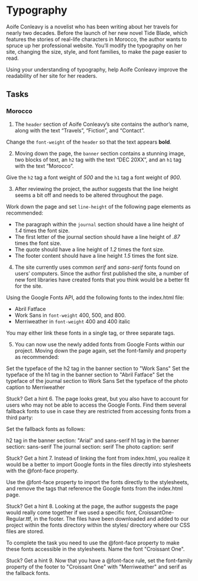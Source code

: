 # Typography
Aoife Conleavy is a novelist who has been writing about her travels for nearly two decades. Before the launch of her new novel Tide Blade, which features the stories of real-life characters in Morocco, the author wants to spruce up her professional website. You’ll modify the typography on her site, changing the size, style, and font families, to make the page easier to read.

Using your understanding of typography, help Aoife Conleavy improve the readability of her site for her readers.

## Tasks
### Morocco
1. The `header` section of Aoife Conleavy’s site contains the author’s name, along with the text “Travels”, “Fiction”, and “Contact”.

Change the `font-weight` of the `header` so that the text appears **bold**.

2. Moving down the page, the `banner` section contains a stunning image, two blocks of text, an `h2` tag with the text “DEC 20XX”, and an `h1` tag with the text “Morocco”.

  Give the `h2` tag a font weight of _500_ and the `h1` tag a font weight of _900_.

3. After reviewing the project, the author suggests that the line height seems a bit off and needs to be altered throughout the page.

  Work down the page and set `line-height` of the following page elements as recommended:
  * The paragraph within the `journal` section should have a line height of _1.4_ times the font size.
  * The first letter of the journal section should have a line height of _.87_ times the font size.
  * The quote should have a line height of _1.2_ times the font size.
  * The footer content should have a line height _1.5_ times the font size.

4. The site currently uses common _serif_ and _sans-serif_ fonts found on users’ computers. Since the author first published the site, a number of new font libraries have created fonts that you think would be a better fit for the site.

Using the Google Fonts API, add the following fonts to the index.html file:
* Abril Fatface
* Work Sans in `font-weight` 400, 500, and 800.
* Merriweather in `font-weight` 400 and 400 italic

You may either link these fonts in a single <link> tag, or three separate <link> tags.

5. You can now use the newly added fonts from Google Fonts within our project. Moving down the page again, set the font-family and property as recommended:

Set the typeface of the h2 tag in the banner section to "Work Sans"
Set the typeface of the h1 tag in the banner section to "Abril Fatface"
Set the typeface of the journal section to Work Sans
Set the typeface of the photo caption to Merriweather

Stuck? Get a hint
6.
The page looks great, but you also have to account for users who may not be able to access the Google Fonts. Find them several fallback fonts to use in case they are restricted from accessing fonts from a third party:

Set the fallback fonts as follows:

h2 tag in the banner section: "Arial" and sans-serif
h1 tag in the banner section: sans-serif
The journal section: serif
The photo caption: serif

Stuck? Get a hint
7.
Instead of linking the font from index.html, you realize it would be a better to import Google fonts in the files directly into stylesheets with the @font-face property.

Use the @font-face property to import the fonts directly to the stylesheets, and remove the <link> tags that reference the Google fonts from the index.html page.


Stuck? Get a hint
8.
Looking at the page, the author suggests the page would really come together if we used a specific font, CroissantOne-Regular.ttf, in the footer. The files have been downloaded and added to our project within the fonts directory within the styles/ directory where our CSS files are stored.

To complete the task you need to use the @font-face property to make these fonts accessible in the stylesheets. Name the font "Croissant One".


Stuck? Get a hint
9.
Now that you have a @font-face rule, set the font-family property of the footer to "Croissant One" with "Merriweather" and serif as the fallback fonts.

